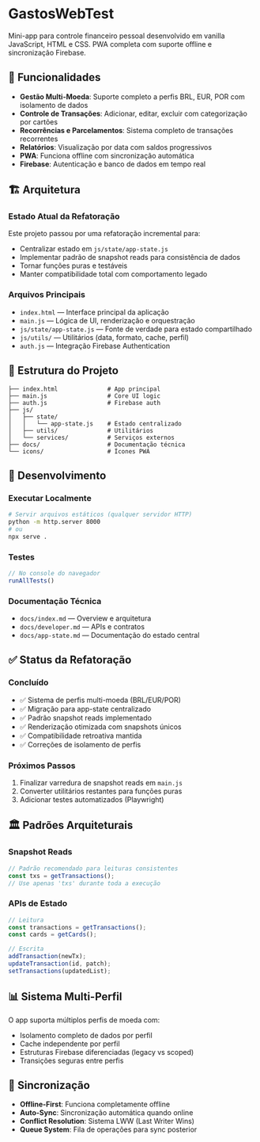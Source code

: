# GastosWebTest

Mini-app para controle financeiro pessoal desenvolvido em vanilla JavaScript, HTML e CSS. PWA completa com suporte offline e sincronização Firebase.

## 🚀 Funcionalidades

- **Gestão Multi-Moeda**: Suporte completo a perfis BRL, EUR, POR com isolamento de dados
- **Controle de Transações**: Adicionar, editar, excluir com categorização por cartões
- **Recorrências e Parcelamentos**: Sistema completo de transações recorrentes
- **Relatórios**: Visualização por data com saldos progressivos
- **PWA**: Funciona offline com sincronização automática
- **Firebase**: Autenticação e banco de dados em tempo real

## 🏗️ Arquitetura

### Estado Atual da Refatoração
Este projeto passou por uma refatoração incremental para:
- Centralizar estado em `js/state/app-state.js`
- Implementar padrão de snapshot reads para consistência de dados
- Tornar funções puras e testáveis
- Manter compatibilidade total com comportamento legado

### Arquivos Principais
- `index.html` — Interface principal da aplicação
- `main.js` — Lógica de UI, renderização e orquestração
- `js/state/app-state.js` — Fonte de verdade para estado compartilhado
- `js/utils/` — Utilitários (data, formato, cache, perfil)
- `auth.js` — Integração Firebase Authentication

## 📁 Estrutura do Projeto

```
├── index.html              # App principal  
├── main.js                 # Core UI logic
├── auth.js                 # Firebase auth
├── js/
│   ├── state/
│   │   └── app-state.js    # Estado centralizado
│   ├── utils/              # Utilitários
│   └── services/           # Serviços externos
├── docs/                   # Documentação técnica
└── icons/                  # Ícones PWA
```

## 🔧 Desenvolvimento

### Executar Localmente
```bash
# Servir arquivos estáticos (qualquer servidor HTTP)
python -m http.server 8000
# ou
npx serve .
```

### Testes
```javascript
// No console do navegador
runAllTests()
```

### Documentação Técnica
- `docs/index.md` — Overview e arquitetura
- `docs/developer.md` — APIs e contratos
- `docs/app-state.md` — Documentação do estado central

## ✅ Status da Refatoração

### Concluído
- ✅ Sistema de perfis multi-moeda (BRL/EUR/POR)
- ✅ Migração para app-state centralizado
- ✅ Padrão snapshot reads implementado
- ✅ Renderização otimizada com snapshots únicos
- ✅ Compatibilidade retroativa mantida
- ✅ Correções de isolamento de perfis

### Próximos Passos
1. Finalizar varredura de snapshot reads em `main.js`
2. Converter utilitários restantes para funções puras
3. Adicionar testes automatizados (Playwright)

## 🏛️ Padrões Arquiteturais

### Snapshot Reads
```javascript
// Padrão recomendado para leituras consistentes
const txs = getTransactions();
// Use apenas 'txs' durante toda a execução
```

### APIs de Estado
```javascript
// Leitura
const transactions = getTransactions();
const cards = getCards();

// Escrita
addTransaction(newTx);
updateTransaction(id, patch);
setTransactions(updatedList);
```

## 📊 Sistema Multi-Perfil

O app suporta múltiplos perfis de moeda com:
- Isolamento completo de dados por perfil
- Cache independente por perfil  
- Estruturas Firebase diferenciadas (legacy vs scoped)
- Transições seguras entre perfis

## 🔄 Sincronização

- **Offline-First**: Funciona completamente offline
- **Auto-Sync**: Sincronização automática quando online
- **Conflict Resolution**: Sistema LWW (Last Writer Wins)
- **Queue System**: Fila de operações para sync posterior
